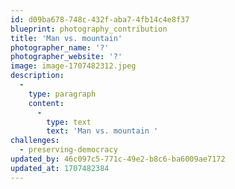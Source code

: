```yaml
---
id: d09ba678-748c-432f-aba7-4fb14c4e8f37
blueprint: photography_contribution
title: 'Man vs. mountain'
photographer_name: '?'
photographer_website: '?'
image: image-1707482312.jpeg
description:
  -
    type: paragraph
    content:
      -
        type: text
        text: 'Man vs. mountain '
challenges:
  - preserving-democracy
updated_by: 46c097c5-771c-49e2-b8c6-ba6009ae7172
updated_at: 1707482384
---
```

